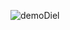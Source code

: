 ![demoDiel](https://github.com/YuriACunha/calendarioDiel/assets/148828429/1acc5f5a-a973-4661-88c2-354f3a4470df)
